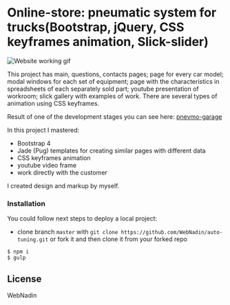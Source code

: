 # Online-store: pneumatic system for trucks(Bootstrap, jQuery, CSS keyframes animation, Slick-slider)

![Website working gif](https://github.com/WebNadin/auto-tuning/raw/master/readme-img.gif)


This project has main, questions, contacts pages; page for every car model; modal windows
for each set of equipment; page with the characteristics in spreadsheets of each separately sold part; youtube
presentation of workroom; slick gallery with examples of work. There are several types of animation using CSS keyframes.

Result of one of the development stages you can see here: [pnevmo-garage](http://restaurant.inf.ua/)

 In this project I mastered:
 - Bootstrap 4
 - Jade (Pug) templates for creating similar pages with different data
 - CSS keyframes animation
 - youtube video frame
 - work directly with the customer

 I created  design and markup by myself.

### Installation

You could follow next steps to deploy a local project:
 - clone branch `master` with `git clone https://github.com/WebNadin/auto-tuning.git` or fork it and then clone it
 from your forked repo

 ```
$ npm i
$ gulp
```


License
----

WebNadin
